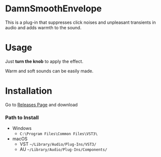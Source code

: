 # DamnSmoothEnvelope

This is a plug-in that suppresses click noises and unpleasant transients in audio and adds warmth to the sound.

# Usage

Just **turn the knob** to apply the effect.

Warm and soft sounds can be easily made.

# Installation

Go to [Releases Page](../../releases/latest) and download

### Path to Install
- Windows
  - `C:\Program Files\Common Files\VST3\`
- macOS
  - VST `~/Library/Audio/Plug-Ins/VST3/`
  - AU `~/Library/Audio/Plug-Ins/Components/`
